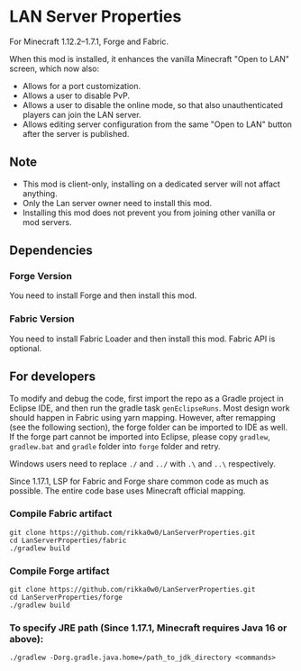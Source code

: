 # LAN Server Properties
For Minecraft 1.12.2–1.7.1, Forge and Fabric.

When this mod is installed, it enhances the vanilla Minecraft "Open to LAN" screen, which now also:
* Allows for a port customization.
* Allows a user to disable PvP.
* Allows a user to disable the online mode, so that also unauthenticated players can join the LAN server.
* Allows editing server configuration from the same "Open to LAN" button after the server is published.

## Note
* This mod is client-only, installing on a dedicated server will not affact anything.
* Only the Lan server owner need to install this mod.
* Installing this mod does not prevent you from joining other vanilla or mod servers.

## Dependencies
### Forge Version
You need to install Forge and then install this mod.

### Fabric Version
You need to install Fabric Loader and then install this mod. Fabric API is optional.

## For developers
To modify and debug the code, first import the repo as a Gradle project in Eclipse IDE, and then run the gradle task `genEclipseRuns`.
Most design work should happen in Fabric using yarn mapping. However, after remapping (see the following section), the forge folder can be imported to IDE as well.
If the forge part cannot be imported into Eclipse, please copy `gradlew`, `gradlew.bat` and `gradle` folder into `forge` folder and retry.

Windows users need to replace `./` and `../` with `.\` and `..\` respectively.

Since 1.17.1, LSP for Fabric and Forge share common code as much as possible. The entire code base uses Minecraft official mapping.

### Compile Fabric artifact
```
git clone https://github.com/rikka0w0/LanServerProperties.git
cd LanServerProperties/fabric
./gradlew build
```

### Compile Forge artifact
```
git clone https://github.com/rikka0w0/LanServerProperties.git
cd LanServerProperties/forge
./gradlew build
```

### To specify JRE path (Since 1.17.1, Minecraft requires Java 16 or above):
```
./gradlew -Dorg.gradle.java.home=/path_to_jdk_directory <commands>
```
